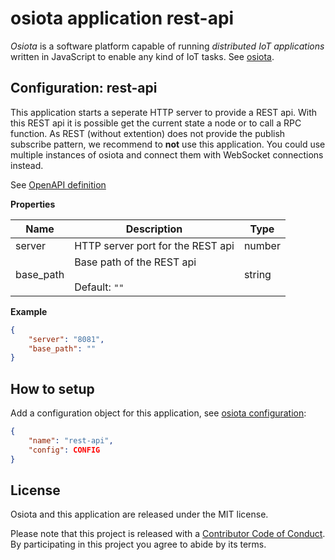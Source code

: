 <a name="root"></a>
# osiota application rest-api

*Osiota* is a software platform capable of running *distributed IoT applications* written in JavaScript to enable any kind of IoT tasks. See [osiota](https://github.com/osiota/osiota).

## Configuration: rest-api


This application starts a seperate HTTP server to provide a REST api. With this REST api it is possible get the current state a node or to call a RPC function. As REST (without extention) does not provide the publish subscribe pattern, we recommend to **not** use this application. You could use multiple instances of osiota and connect them with WebSocket connections instead.

See [OpenAPI definition](OPENAPI.md)

**Properties**

|Name|Description|Type|
|----|-----------|----|
|server|HTTP server port for the REST api<br/>|number|
|base\_path|Base path of the REST api<br/><br/>Default: `""`|string|

**Example**

```json
{
    "server": "8081",
    "base_path": ""
}
```


## How to setup

Add a configuration object for this application, see [osiota configuration](https://github.com/osiota/osiota/blob/master/doc/configuration.md):

```json
{
    "name": "rest-api",
    "config": CONFIG
}
```

## License

Osiota and this application are released under the MIT license.

Please note that this project is released with a [Contributor Code of Conduct](https://github.com/osiota/osiota/blob/master/CODE_OF_CONDUCT.md). By participating in this project you agree to abide by its terms.
